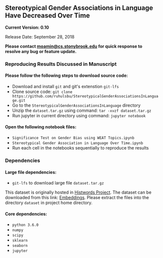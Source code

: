 ## Stereotypical Gender Associations in Language Have Decreased Over Time

**__Current Version: 0.10__**

Release Date: September 28, 2018  

**Please contact moamin@cs.stonybrook.edu for quick response to resolve any bug or feature update.**

### Reproducing Results Discussed in Manuscript

#### Please follow the following steps to download source code: 
  * Download and install `git` and git's extenstion `git-lfs`
  * Clone source code: `git clone https://github.com/ruhulsbu/StereotypicalGenderAssociationsInLanguage.git`
  * Go to the `StereotypicalGenderAssociationsInLanguage` directory
  * Unzip the `dataset.tar.gz` using command: `tar -xvzf dataset.tar.gz`
  * Run jupyter in current directory using command: `jupyter notebook` 

#### Open the following notebook files: 
  *  `Significance Test on Gender Bias using WEAT Topics.ipynb`
  *  `Stereotypical Gender Association in Language Over Time.ipynb`
  * Run each cell in the notebooks sequentially to reproduce the results

### Dependencies

#### Large file dependencies:
  * `git-lfs` to download large file `dataset.tar.gz`

This dataset is originally hosted in [Histwords Project](https://nlp.stanford.edu/projects/histwords/). The dataset can be downloaded from this link: [Embeddings](http://snap.stanford.edu/historical_embeddings/eng-all_sgns.zip). Please extract the files into the directory `dataset` in project home directory.

#### Core dependencies:
  * `python 3.6.0`
  * `numpy` 
  * `scipy` 
  * `sklearn`
  * `seaborn`
  * `jupyter`




